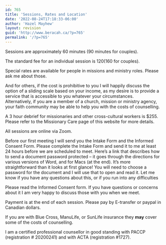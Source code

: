 ```yaml
---
id: 765
title: 'Sessions, Rates and Location'
date: '2022-08-24T17:18:33-06:00'
author: 'Hazel Mayhew'
layout: revision
guid: 'http://www.beracah.ca/?p=765'
permalink: '/?p=765'
---
```


Sessions are approximately 60 minutes (90 minutes for couples).

The standard fee for an individual session is $120 ($160 for couples).

Special rates are available for people in missions and ministry roles. Please ask me about those.

And for others, if the cost is prohibitive to you I will happily discuss the option of a sliding scale based on your income, as my desire is to provide a service that is accessible to you whatever your circumstances. Alternatively, if you are a member of a church, mission or ministry agency, your faith community may be able to help you with the costs of counselling.

A 3 hour debrief for missionaries and other cross-cultural workers is $255. Please refer to the Missionary Care page of this website for more details.

All sessions are online via Zoom.

Before our first meeting I will send you the Intake Form and the Informed Consent Form. Please complete the Intake Form and send it to me at least 24 hours before we are scheduled to meet. Here’s a link that describes how to send a document password protected – it goes through the directions for various versions of Word, and for Macs (at the end). It’s more straightforward than it looks at first glance! You will need to choose a password for the document and I will use that to open and read it. Let me know if you have any questions about this, or if you run into any difficulties

<div><http://www.wikihow.com/Password-Protect-a-Microsoft-Word-Document>

</div>Please read the Informed Consent form. If you have questions or concerns about it I am very happy to discuss those with you when we meet.

Payment is at the end of each session. Please pay by E-transfer or paypal in Canadian dollars.

If you are with Blue Cross, ManuLife, or SunLife insurance they **may** cover some of the costs of counselling.

I am a certified professional counsellor in good standing with PACCP (registration # 20200241) and with ACTA (registration #1727).